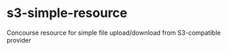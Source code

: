# s3-simple-resource
Concourse resource for simple file upload/download from S3-compatible provider
